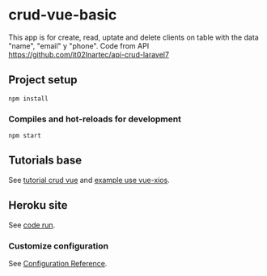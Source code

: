 # crud-vue-basic

This app is for create, read, uptate and delete clients on table with the data "name", "email" y "phone". 
Code from API https://github.com/it02Inartec/api-crud-laravel7


## Project setup
```
npm install
```

### Compiles and hot-reloads for development
```
npm start
```


## Tutorials base
See [tutorial crud vue](https://www.youtube.com/playlist?list=PL6u82dzQtlfvDQ-TSGiMw4dH8JmHsrtT8) and
 [example use vue-xios](https://www.youtube.com/watch?v=vHC5ByLBi0k&list=PLPl81lqbj-4J-gfAERGDCdOQtVgRhSvIT&index=22).


## Heroku site
See [code run](https://crud-vue-basic.herokuapp.com/).
 

### Customize configuration
See [Configuration Reference](https://cli.vuejs.org/config/).
